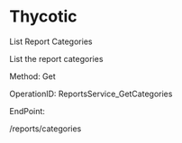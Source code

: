 #     Thycotic


List Report Categories

List the report categories

Method: Get

OperationID: ReportsService_GetCategories

EndPoint:

/reports/categories

